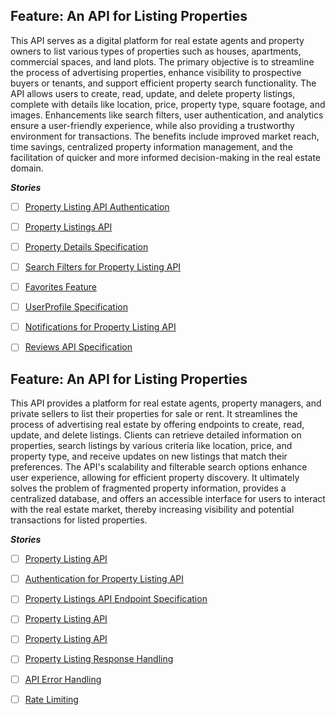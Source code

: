## Feature: An API for Listing Properties
This API serves as a digital platform for real estate agents and property owners to list various types of properties such as houses, apartments, commercial spaces, and land plots. The primary objective is to streamline the process of advertising properties, enhance visibility to prospective buyers or tenants, and support efficient property search functionality. The API allows users to create, read, update, and delete property listings, complete with details like location, price, property type, square footage, and images. Enhancements like search filters, user authentication, and analytics ensure a user-friendly experience, while also providing a trustworthy environment for transactions. The benefits include improved market reach, time savings, centralized property information management, and the facilitation of quicker and more informed decision-making in the real estate domain.

***Stories***
- [ ] [Property Listing API Authentication](https://github.com/rollymaduk/new-gitunion-single-test/issues/4)
- [ ] [Property Listings API](https://github.com/rollymaduk/new-gitunion-single-test/issues/5)
- [ ] [Property Details Specification](https://github.com/rollymaduk/new-gitunion-single-test/issues/6)
- [ ] [Search Filters for Property Listing API](https://github.com/rollymaduk/new-gitunion-single-test/issues/7)
- [ ] [Favorites Feature](https://github.com/rollymaduk/new-gitunion-single-test/issues/8)
- [ ] [UserProfile Specification](https://github.com/rollymaduk/new-gitunion-single-test/issues/9)
- [ ] [Notifications for Property Listing API](https://github.com/rollymaduk/new-gitunion-single-test/issues/10)
- [ ] [Reviews API Specification](https://github.com/rollymaduk/new-gitunion-single-test/issues/11)




## Feature: An API for Listing Properties
This API provides a platform for real estate agents, property managers, and private sellers to list their properties for sale or rent. It streamlines the process of advertising real estate by offering endpoints to create, read, update, and delete listings. Clients can retrieve detailed information on properties, search listings by various criteria like location, price, and property type, and receive updates on new listings that match their preferences. The API's scalability and filterable search options enhance user experience, allowing for efficient property discovery. It ultimately solves the problem of fragmented property information, provides a centralized database, and offers an accessible interface for users to interact with the real estate market, thereby increasing visibility and potential transactions for listed properties.

***Stories***
- [ ] [Property Listing API](https://github.com/rollymaduk/new-gitunion-single-test/issues/13)
- [ ] [Authentication for Property Listing API](https://github.com/rollymaduk/new-gitunion-single-test/issues/14)
- [ ] [Property Listings API Endpoint Specification](https://github.com/rollymaduk/new-gitunion-single-test/issues/15)
- [ ] [Property Listing API](https://github.com/rollymaduk/new-gitunion-single-test/issues/16)
- [ ] [Property Listing API](https://github.com/rollymaduk/new-gitunion-single-test/issues/17)
- [ ] [Property Listing Response Handling](https://github.com/rollymaduk/new-gitunion-single-test/issues/18)
- [ ] [API Error Handling](https://github.com/rollymaduk/new-gitunion-single-test/issues/19)
- [ ] [Rate Limiting](https://github.com/rollymaduk/new-gitunion-single-test/issues/20)


